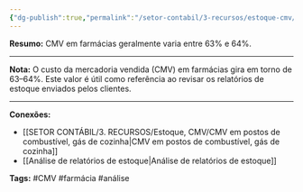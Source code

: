 ```yaml
---
{"dg-publish":true,"permalink":"/setor-contabil/3-recursos/estoque-cmv/cmv-medio-para-farmacias/","dgPassFrontmatter":true,"created":"2025-06-05T22:10:24.307-03:00","updated":"2025-06-05T22:27:03.178-03:00"}
---
```



**Resumo:** 
CMV em farmácias geralmente varia entre 63% e 64%.

---

**Nota:**
O custo da mercadoria vendida (CMV) em farmácias gira em torno de 63–64%. Este valor é útil como referência ao revisar os relatórios de estoque enviados pelos clientes.

---

**Conexões:**

- [[SETOR CONTÁBIL/3. RECURSOS/Estoque, CMV/CMV em postos de combustível, gás de cozinha\|CMV em postos de combustível, gás de cozinha]]
- [[Análise de relatórios de estoque\|Análise de relatórios de estoque]]

**Tags:** #CMV #farmácia #análise
